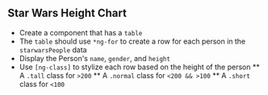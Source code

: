 ## Star Wars Height Chart

* Create a component that has a `table`
* The `table` should use `*ng-for` to create a row
 for each person in the `starwarsPeople` data
 * Display the Person's `name`, `gender`, and `height`
 * Use `[ng-class]` to stylize each row based on the height of the person
 ** A `.tall` class for `>200`
 ** A `.normal` class for `<200 && >100`
 ** A `.short` class for `<100`

